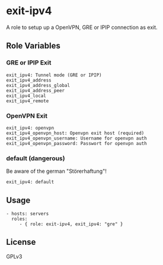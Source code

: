 exit-ipv4
=========================

A role to setup up a OpenVPN, GRE or IPIP connection as exit.


Role Variables
------------------------

### GRE or IPIP Exit

    exit_ipv4: Tunnel mode (GRE or IPIP)
    exit_ipv4_address
    exit_ipv4_address_global
    exit_ipv4_address_peer
    exit_ipv4_local
    exit_ipv4_remote

### OpenVPN Exit

    exit_ipv4: openvpn
    exit_ipv4_openvpn_host: Openvpn exit host (required)
    exit_ipv4_openvpn_username: Username for openvpn auth
    exit_ipv4_openvpn_password: Passwort for openvpn auth

### default (dangerous)

Be aware of the german "Störerhaftung"!

    exit_ipv4: default


Usage
------------------------

    - hosts: servers
      roles:
         - { role: exit-ipv4, exit_ipv4: "gre" }


License
------------------------

GPLv3
